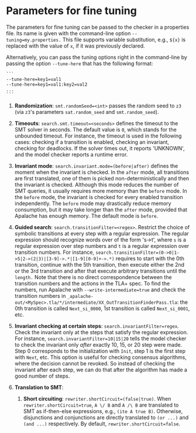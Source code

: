 Parameters for fine tuning
==========================

The parameters for fine tuning can be passed to the checker in a properties
file.  Its name is given with the command-line option `--tuning=my.properties.`
This file supports variable substitution, e.g., `${x}` is replaced with the
value of `x`, if it was previously declared.

Alternatively, you can pass the tuning options right in the command-line by
passing the option `--tune-here` that has the following format:

    ```
    --tune-here=key1=val1
    --tune-here=key1=val1:key2=val2
    ...
    ```

1. __Randomization__: `smt.randomSeed=<int>` passes the random seed to `z3` (via
   `z3`'s parameters `sat.random_seed` and `smt.random_seed`).

1. __Timeouts__: `search.smt.timeout=<seconds>` defines the timeout to the SMT
   solver in seconds. The default value is `0`, which stands for the unbounded
   timeout.  For instance, the timeout is used in the following cases: checking
   if a transition is enabled, checking an invariant, checking for deadlocks.
   If the solver times out, it reports 'UNKNOWN', and the model checker reports
   a runtime error.

1. __Invariant mode__: `search.invariant.mode=(before|after)` defines the moment
   when the invariant is checked. In the `after` mode, all transitions are first
   translated, one of them is picked non-deterministically and then the
   invariant is checked. Although this mode reduces the number of SMT queries,
   it usually requires more memory than the `before` mode. In the `before` mode,
   the invariant is checked for every enabled transition independently. The
   `before` mode may drastically reduce memory consumption, but it may take
   longer than the `after` mode, provided that Apalache has enough memory. The
   default mode is `before`.

1. __Guided search__: `search.transitionFilter=<regex>`. Restrict the choice of
   symbolic transitions at every step with a regular expression. The regular
   expression should recognize words over of the form 's->t', where `s` is a
   regular expression over step numbers and `t` is a regular expression over
   transition numbers. For instance,
   `search.transitionFilter=(0->0|1->5|2->(2|3)|[3-9]->.*|[1-9][0-9]+->.*)`
   requires to start with the 0th transition, continue with the 5th transition,
   then execute either the 2nd or the 3rd transition and after that execute
   arbitrary transitions until the `length.` Note that there is no direct
   correspondence between the transition numbers and the actions in the TLA+
   spec. To find the numbers, run Apalache with `--write-intermediate=true` and
   check the transition numbers in
   `_apalache-out/<MySpec>.tla/*/intermediate/XX_OutTransitionFinderPass.tla`: the 0th
   transition is called `Next_si_0000`, 1st transition is called `Next_si_0001`,
   etc.

1. __Invariant checking at certain steps__: `search.invariantFilter=regex`.
   Check the invariant only at the steps that satisfy the regular expression.
   For instance, `search.invariantFilter=10|15|20` tells the model checker to
   check the invariant only *after* exactly 10, 15, or 20 step were made. Step 0
   corresponds to the initialization with ``Init``, step 1 is the first step
   with ``Next``, etc. This option is useful for checking consensus algorithms,
   where the decision cannot be revoked. So instead of checking the invariant
   after each step, we can do that after the algorithm has made a good number of
   steps.

1. __Translation to SMT__:

    1. __Short circuiting__: `rewriter.shortCircuit=(false|true)`. When
     `rewriter.shortCircuit=true`, `A \/ B` and `A /\ B` are translated to SMT
     as if-then-else expressions, e.g., `(ite A true B)`. Otherwise,
     disjunctions and conjunctions are directly translated to `(or ...)` and
     `(and ...)` respectively. By default, `rewriter.shortCircuit=false`.
